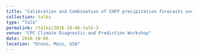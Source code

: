 ```yaml
---
title: "Calibration and Combination of CHFP precipitation forecasts over South America using Ensemble Regression."
collection: talks
type: "Talk"
permalink: /talks/2016-10-06-talk-3
venue: "CPC Climate Diagnostic and Prediction Workshop"
date: 2016-10-06
location: "Orono, Main, USA"
---
```

